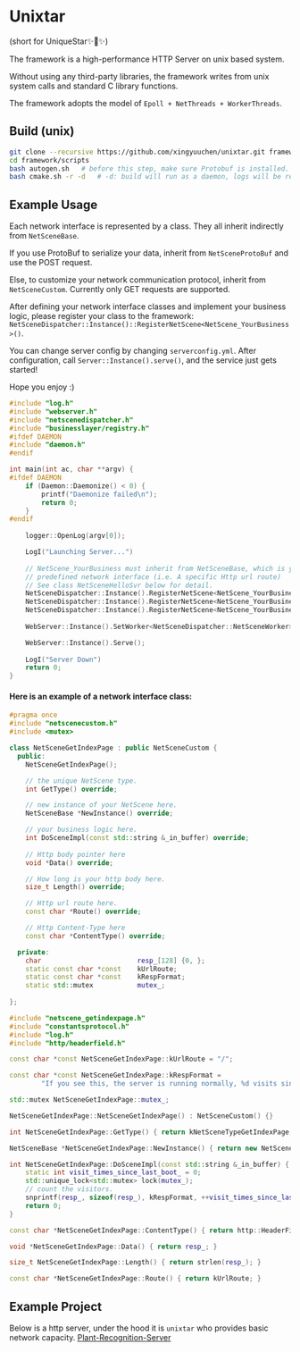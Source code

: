 # Unixtar

(short for UniqueStar✨🌟✨)

The framework is a high-performance HTTP Server on unix based system.

Without using any third-party libraries, the framework writes from unix system calls and standard C library functions.

The framework adopts the model of `Epoll + NetThreads + WorkerThreads`.


## Build (unix)
```bash
git clone --recursive https://github.com/xingyuuchen/unixtar.git framework
cd framework/scripts
bash autogen.sh   # before this step, make sure Protobuf is installed.
bash cmake.sh -r -d   # -d: build will run as a daemon, logs will be redirect to file using linux rsyslog, instead of stdout.
```

## Example Usage
Each network interface is represented by a class. They all inherit indirectly from `NetSceneBase`.

If you use ProtoBuf to serialize your data, inherit from `NetSceneProtoBuf` and use the POST request.

Else, to customize your network communication protocol, inherit from `NetSceneCustom`. Currently only GET requests are supported.

After defining your network interface classes and implement your business logic,
please register your class to the framework:
`NetSceneDispatcher::Instance()::RegisterNetScene<NetScene_YourBusiness>()`.

You can change server config by changing `serverconfig.yml`. After configuration, call `Server::Instance().serve()`, and the service just gets started!

Hope you enjoy :)

```c++
#include "log.h"
#include "webserver.h"
#include "netscenedispatcher.h"
#include "businesslayer/registry.h"
#ifdef DAEMON
#include "daemon.h"
#endif

int main(int ac, char **argv) {
#ifdef DAEMON
    if (Daemon::Daemonize() < 0) {
        printf("Daemonize failed\n");
        return 0;
    }
#endif
    
    logger::OpenLog(argv[0]);

    LogI("Launching Server...")
    
    // NetScene_YourBusiness must inherit from NetSceneBase, which is your
    // predefined network interface (i.e. A specific Http url route)
    // See class NetSceneHelloSvr below for detail.
    NetSceneDispatcher::Instance().RegisterNetScene<NetScene_YourBusiness>();
    NetSceneDispatcher::Instance().RegisterNetScene<NetScene_YourBusiness1>();
    NetSceneDispatcher::Instance().RegisterNetScene<NetScene_YourBusiness2>();
    
    WebServer::Instance().SetWorker<NetSceneDispatcher::NetSceneWorker>();

    WebServer::Instance().Serve();
    
    LogI("Server Down")
    return 0;
}
```

#### Here is an example of a network interface class:
```c++
#pragma once
#include "netscenecustom.h"
#include <mutex>

class NetSceneGetIndexPage : public NetSceneCustom {
  public:
    NetSceneGetIndexPage();

    // the unique NetScene type.
    int GetType() override;

    // new instance of your NetScene here.
    NetSceneBase *NewInstance() override;

    // your business logic here.
    int DoSceneImpl(const std::string &_in_buffer) override;
    
    // Http body pointer here
    void *Data() override;

    // How long is your http body here.
    size_t Length() override;

    // Http url route here.
    const char *Route() override;

    // Http Content-Type here
    const char *ContentType() override;

  private:
    char                        resp_[128] {0, };
    static const char *const    kUrlRoute;
    static const char *const    kRespFormat;
    static std::mutex           mutex_;
    
};
```
```c++
#include "netscene_getindexpage.h"
#include "constantsprotocol.h"
#include "log.h"
#include "http/headerfield.h"

const char *const NetSceneGetIndexPage::kUrlRoute = "/";

const char *const NetSceneGetIndexPage::kRespFormat =
        "If you see this, the server is running normally, %d visits since last boot.";

std::mutex NetSceneGetIndexPage::mutex_;

NetSceneGetIndexPage::NetSceneGetIndexPage() : NetSceneCustom() {}

int NetSceneGetIndexPage::GetType() { return kNetSceneTypeGetIndexPage; }

NetSceneBase *NetSceneGetIndexPage::NewInstance() { return new NetSceneGetIndexPage(); }

int NetSceneGetIndexPage::DoSceneImpl(const std::string &_in_buffer) {
    static int visit_times_since_last_boot_ = 0;
    std::unique_lock<std::mutex> lock(mutex_);
    // count the visitors.
    snprintf(resp_, sizeof(resp_), kRespFormat, ++visit_times_since_last_boot_);
    return 0;
}

const char *NetSceneGetIndexPage::ContentType() { return http::HeaderField::kTextPlain; }

void *NetSceneGetIndexPage::Data() { return resp_; }

size_t NetSceneGetIndexPage::Length() { return strlen(resp_); }

const char *NetSceneGetIndexPage::Route() { return kUrlRoute; }
```

## Example Project
Below is a http server, under the hood it is `unixtar` who provides basic network capacity.
[Plant-Recognition-Server](https://github.com/xingyuuchen/object-identify-SVR.git)
